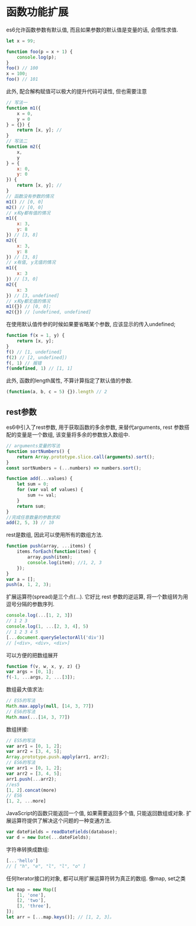 <!--
Created: Mon Aug 26 2019 15:16:01 GMT+0800 (China Standard Time)
Modified: Mon Aug 26 2019 15:16:01 GMT+0800 (China Standard Time)
-->
# 函数功能扩展

es6允许函数参数有默认值, 而且如果参数的默认值是变量的话, 会惰性求值. 

``` js
let x = 99;

function foo(p = x + 1) {
    console.log(p);
}
foo() // 100
x = 100;
foo() // 101
```

此外, 配合解构赋值可以极大的提升代码可读性, 但也需要注意

``` js
// 写法一
function m1({
    x = 0,
    y = 0
} = {}) {
    return [x, y]; //
}
// 写法二
function m2({
    x,
    y
} = {
    x: 0,
    y: 0
}) {
    return [x, y]; //
}
// 函数没有参数的情况
m1() // [0, 0]
m2() // [0, 0]
// x和y都有值的情况
m1({
    x: 3,
    y: 8
}) // [3, 8]
m2({
    x: 3,
    y: 8
}) // [3, 8]
// x有值, y无值的情况
m1({
    x: 3
}) // [3, 0]
m2({
    x: 3
}) // [3, undefined]
// x和y都无值的情况
m1({}) // [0, 0]; 
m2({}) // [undefined, undefined]
```

在使用默认值传参的时候如果要省略某个参数, 应该显示的传入undefined; 

``` js
function f(x = 1, y) {
    return [x, y];
}
f() // [1, undefined]
f(2) // [2, undefined])
f(, 1) // 报错
f(undefined, 1) // [1, 1]
```

此外, 函数的length属性, 不算计算指定了默认值的参数. 

``` js
(function(a, b, c = 5) {}).length // 2
```

## rest参数

es6中引入了rest参数, 用于获取函数的多余参数, 来替代arguments, rest 参数搭配的变量是一个数组, 该变量将多余的参数放入数组中. 

``` js
// arguments变量的写法
function sortNumbers() {
    return Array.prototype.slice.call(arguments).sort();
}
const sortNumbers = (...numbers) => numbers.sort();

function add(...values) {
    let sum = 0;
    for (var val of values) {
        sum += val;
    }
    return sum;
}
//完成任意数量的参数求和
add(2, 5, 3) // 10
```

rest是数组, 因此可以使用所有的数组方法. 

``` js
function push(array, ...items) {
    items.forEach(function(item) {
        array.push(item);
        console.log(item); //1, 2, 3
    });
}
var a = [];
push(a, 1, 2, 3);
```

扩展运算符(spread)是三个点(...). 它好比 rest 参数的逆运算, 将一个数组转为用逗号分隔的参数序列. 

``` js
console.log(...[1, 2, 3])
// 1 2 3
console.log(1, ...[2, 3, 4], 5)
// 1 2 3 4 5
[...document.querySelectorAll('div')]
// [<div>, <div>, <div>]
```

可以方便的把数组展开

``` js
function f(v, w, x, y, z) {}
var args = [0, 1];
f(-1, ...args, 2, ...[3]);
```

数组最大值求法: 

``` js
// ES5的写法
Math.max.apply(null, [14, 3, 77])
// ES6的写法
Math.max(...[14, 3, 77])
```

数组拼接: 

``` js
// ES5的写法
var arr1 = [0, 1, 2];
var arr2 = [3, 4, 5];
Array.prototype.push.apply(arr1, arr2);
// ES6的写法
var arr1 = [0, 1, 2];
var arr2 = [3, 4, 5];
arr1.push(...arr2);
//es5
[1, 2].concat(more)
// ES6
[1, 2, ...more]
```

JavaScript的函数只能返回一个值, 如果需要返回多个值, 只能返回数组或对象. 扩展运算符提供了解决这个问题的一种变通方法. 

``` js
var dateFields = readDateFields(database);
var d = new Date(...dateFields);
```

字符串转换成数组: 

``` js
[...'hello']
// [ "h", "e", "l", "l", "o" ]
```

任何Iterator接口的对象, 都可以用扩展运算符转为真正的数组. 像map, set之类

``` js
let map = new Map([
    [1, 'one'],
    [2, 'two'],
    [3, 'three'],
]);
let arr = [...map.keys()]; // [1, 2, 3]。 
```


